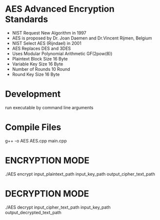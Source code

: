 # AES Advanced Encryption Standards
 * NIST Request New Algorithm in 1997
* AES is proposed by Dr. Joan Daemen and Dr.Vincent Rijmen, Belgium
* NIST Select AES (Rijndael) in 2001
* AES Replaces DES and 3DES
* Uses Modular Polynomial Arithmetic GF(2pow(8))
* Plaintext Block Size 16 Byte
* Variable Key Size 16 Byte
* Number of Rounds 10 Round
* Round Key Size 16 Byte
# Development
run executable by command line arguments
# Compile Files
g++ -o AES AES.cpp main.cpp
# ENCRYPTION MODE
./AES encrypt input_plaintext_path  input_key_path output_cipher_text_path
# DECRYPTION MODE
./AES  decrypt input_cipher_text_path input_key_path output_decrypted_text_path


